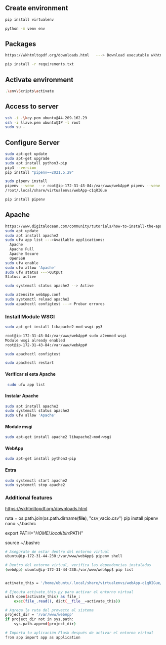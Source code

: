 ## Create environment
```bash
pip install virtualenv
```

```bash
python -m venv env
```

## Packages
```bash
https://wkhtmltopdf.org/downloads.html   ---> Download executable wkhtmltopdf
```
```bash
pip install -r requirements.txt
```

## Activate environment
```bash
.\env\Scripts\activate
```

## Access to server
```bash
ssh -i .\key.pem ubuntu@44.209.162.29
ssh -i llave.pem ubuntu@IP -l root
sudo su -
```

## Configure Server
```bash
sudo apt-get update
sudo apt-get upgrade
sudo apt install python3-pip
pip3 --version
pip install "pipenv==2021.5.29"

sudo pipenv install
pipenv --venv  --> root@ip-172-31-43-84:/var/www/webApp# pipenv --venv
/root/.local/share/virtualenvs/webApp-c1qRIGue

pip install pipenv
```
## Apache 

```bash
https://www.digitalocean.com/community/tutorials/how-to-install-the-apache-web-server-on-ubuntu-20-04
sudo apt update
sudo apt install apache2
sudo ufw app list --->Available applications:
  Apache
  Apache Full
  Apache Secure
  OpenSSH
sudo ufw enable
sudo ufw allow 'Apache'
sudo ufw status --->Output
Status: active

sudo systemctl status apache2 --> Active

sudo a2ensite webApp.conf
sudo systemctl reload apache2
sudo apachectl configtest ---> Probar errores


```
### Install Module WSGI

```bash
sudo apt-get install libapache2-mod-wsgi-py3

root@ip-172-31-43-84:/var/www/webApp# sudo a2enmod wsgi
Module wsgi already enabled
root@ip-172-31-43-84:/var/www/webApp#

sudo apachectl configtest

sudo apachectl restart
```

#### Verificar si esta Apache
```bash
 sudo ufw app list
```

#### Instalar Apache
```bash
sudo apt install apache2
sudo systemctl status apache2
sudo ufw allow 'Apache'
```
#### Module msgi
```bash
sudo apt-get install apache2 libapache2-mod-wsgi
```
#### WebApp
```bash
sudo apt-get install python3-pip
```

#### Extra

```bash
sudo systemctl start apache2
sudo systemctl stop apache2

```

### Additional features

https://wkhtmltopdf.org/downloads.html

ruta = os.path.join(os.path.dirname(__file__), "csv_vacio.csv")
pip install pipenv
<br>
nano ~/.bashrc

export PATH="$HOME/.local/bin:$PATH"

source ~/.bashrc


```bash
# Asegúrate de estar dentro del entorno virtual
ubuntu@ip-172-31-44-230:/var/www/webApp$ pipenv shell

# Dentro del entorno virtual, verifica las dependencias instaladas
(webApp) ubuntu@ip-172-31-44-230:/var/www/webApp$ pip list


activate_this = '/home/ubuntu/.local/share/virtualenvs/webApp-c1qRIGue/bin/activate_this.py'

# Ejecuta activate_this.py para activar el entorno virtual
with open(activate_this) as file_:
    exec(file_.read(), dict(__file__=activate_this))

# Agrega la ruta del proyecto al sistema
project_dir = '/var/www/webApp'
if project_dir not in sys.path:
    sys.path.append(project_dir)

# Importa tu aplicación Flask después de activar el entorno virtual
from app import app as application



```